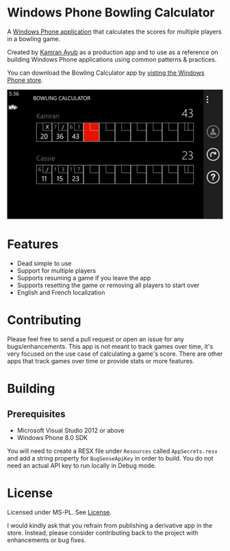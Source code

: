 Windows Phone Bowling Calculator 
================================

A [Windows Phone application](http://www.windowsphone.com/s?appid=9287a99a-6068-4ff4-925b-988c8c99dbf6) that calculates the scores for multiple players in a bowling game.

Created by [Kamran Ayub](http://kamranicus.com) as a production app and to use as a reference
on building Windows Phone applications using common patterns & practices.

You can download the Bowling Calculator app by [visting the Windows Phone store](http://www.windowsphone.com/s?appid=9287a99a-6068-4ff4-925b-988c8c99dbf6).

![Game in progress](/BowlingCalculator/Assets/WXGA/wxga-game-in-progress.png)

Features
========

* Dead simple to use
* Support for multiple players
* Supports resuming a game if you leave the app
* Supports resetting the game or removing all players to start over
* English and French localization

Contributing
============

Please feel free to send a pull request or open an issue for any bugs/enhancements. This app is not meant to
track games over time, it's very focused on the use case of calculating a game's score. There are other apps
that track games over time or provide stats or more features.

Building
========

## Prerequisites

* Microsoft Visual Studio 2012 or above
* Windows Phone 8.0 SDK

You will need to create a RESX file under `Resources` called `AppSecrets.resx` and add a string property
for `BugSenseApiKey` in order to build. You do not need an actual API key to run locally in Debug mode.

License
=======

Licensed under MS-PL. See [License](LICENSE.md).

I would kindly ask that you refrain from publishing a derivative app in the store.
Instead, please consider contributing back to the project with enhancements or bug fixes.
